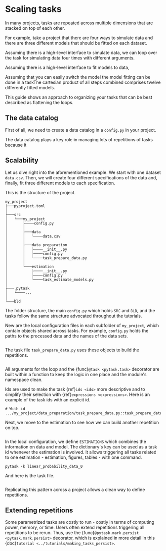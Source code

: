 # Scaling tasks

In many projects, tasks are repeated across multiple dimensions that are stacked on top
of each other.

For example, take a project that there are four ways to simulate data and there are
three different models that should be fitted on each dataset.

Assuming there is a high-level interface to simulate data, we can loop over the task for
simulating data four times with different arguments.

Assuming there is a high-level interface to fit models to data,

Assuming that you can easily switch the model the model fitting can be done in a taskThe
cartesian product of all steps combined comprises twelve differently fitted models.

This guide shows an approach to organizing your tasks that can be best described as
flattening the loops.

## The data catalog

First of all, we need to create a data catalog in a `config.py` in your project.

The data catalog plays a key role in managing lots of repetitions of tasks because it

## Scalability

Let us dive right into the aforementioned example. We start with one dataset `data.csv`.
Then, we will create four different specifications of the data and, finally, fit three
different models to each specification.

This is the structure of the project.

```text
my_project
├───pyproject.toml
│
├───src
│   └───my_project
│       ├────config.py
│       │
│       ├───data
│       │   └────data.csv
│       │
│       ├───data_preparation
│       │   ├────__init__.py
│       │   ├────config.py
│       │   └────task_prepare_data.py
│       │
│       └───estimation
│           ├────__init__.py
│           ├────config.py
│           └────task_estimate_models.py
│
├───.pytask
│   └────...
│
└───bld
```

The folder structure, the main `config.py` which holds `SRC` and `BLD`, and the tasks
follow the same structure advocated throughout the tutorials.

New are the local configuration files in each subfolder of `my_project`, which contain
objects shared across tasks. For example, `config.py` holds the paths to the processed
data and the names of the data sets.

```{literalinclude} ../../../docs_src/how_to_guides/bp_scaling_tasks_1.py
```

The task file `task_prepare_data.py` uses these objects to build the repetitions.

```{literalinclude} ../../../docs_src/how_to_guides/bp_scaling_tasks_2.py
```

All arguments for the loop and the {func}`@task <pytask.task>` decorator are built
within a function to keep the logic in one place and the module's namespace clean.

Ids are used to make the task {ref}`ids <ids>` more descriptive and to simplify their
selection with {ref}`expressions <expressions>`. Here is an example of the task ids with
an explicit id.

```
# With id
.../my_project/data_preparation/task_prepare_data.py::task_prepare_data[data_0]
```

Next, we move to the estimation to see how we can build another repetition on top.

```{literalinclude} ../../../docs_src/how_to_guides/bp_scaling_tasks_3.py
```

In the local configuration, we define `ESTIMATIONS` which combines the information on
data and model. The dictionary's key can be used as a task id whenever the estimation is
involved. It allows triggering all tasks related to one estimation - estimation,
figures, tables - with one command.

```console
pytask -k linear_probability_data_0
```

And here is the task file.

```{literalinclude} ../../../docs_src/how_to_guides/bp_scaling_tasks_4.py
```

Replicating this pattern across a project allows a clean way to define repetitions.

## Extending repetitions

Some parametrized tasks are costly to run - costly in terms of computing power, memory,
or time. Users often extend repetitions triggering all repetitions to be rerun. Thus,
use the {func}`@pytask.mark.persist <pytask.mark.persist>` decorator, which is explained
in more detail in this {doc}`tutorial <../tutorials/making_tasks_persist>`.

